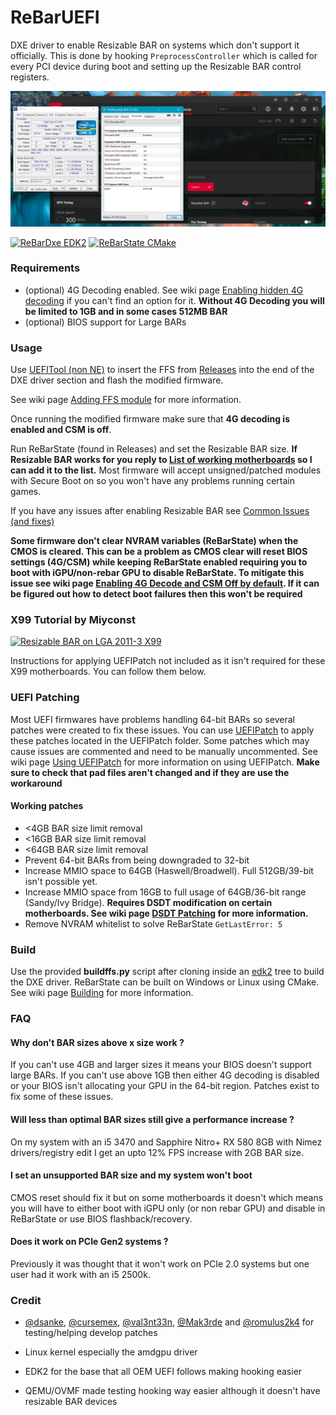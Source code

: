 # ReBarUEFI
DXE driver to enable Resizable BAR on systems which don't support it officially. This is done by hooking ```PreprocessController``` which is called for every PCI device during boot and setting up the Resizable BAR control registers.

![screenshot showing cpu-z, gpu-z and amd software](rebar.png)

[![ReBarDxe EDK2](https://github.com/xCuri0/ReBarUEFI/actions/workflows/ReBarDxe.yml/badge.svg)](https://github.com/xCuri0/ReBarUEFI/actions/workflows/ReBarDxe.yml)
[![ReBarState CMake](https://github.com/xCuri0/ReBarUEFI/actions/workflows/ReBarState.yml/badge.svg)](https://github.com/xCuri0/ReBarUEFI/actions/workflows/ReBarState.yml)

### Requirements
* (optional) 4G Decoding enabled. See wiki page [Enabling hidden 4G decoding](https://github.com/xCuri0/ReBarUEFI/wiki/Enabling-hidden-4G-decoding) if you can't find an option for it. **Without 4G Decoding you will be limited to 1GB and in some cases 512MB BAR**
* (optional) BIOS support for Large BARs

### Usage
Use [UEFITool (non NE)](https://github.com/LongSoft/UEFITool/releases/tag/0.28.0) to insert the FFS from [Releases](https://github.com/xCuri0/ReBarUEFI/releases) into the end of the DXE driver section and flash the modified firmware.

See wiki page [Adding FFS module](https://github.com/xCuri0/ReBarUEFI/wiki/Adding-FFS-module) for more information.


Once running the modified firmware make sure that **4G decoding is enabled and CSM is off**.

Run ReBarState (found in Releases) and set the Resizable BAR size. **If Resizable BAR works for you reply to [List of working motherboards](https://github.com/xCuri0/ReBarUEFI/issues/11) so I can add it to the list.** Most firmware will accept unsigned/patched modules with Secure Boot on so you won't have any problems running certain games.

If you have any issues after enabling Resizable BAR see [Common Issues (and fixes)](https://github.com/xCuri0/ReBarUEFI/wiki/Common-issues-(and-fixes))

**Some firmware don't clear NVRAM variables (ReBarState) when the CMOS is cleared. This can be a problem as CMOS clear will reset BIOS settings (4G/CSM) while keeping ReBarState enabled requiring you to boot with iGPU/non-rebar GPU to disable ReBarState. To mitigate this issue see wiki page [Enabling 4G Decode and CSM Off by default](https://github.com/xCuri0/ReBarUEFI/wiki/Enabling-4G-Decode-and-CSM-Off-by-default). If it can be figured out how to detect boot failures then this won't be required**

### X99 Tutorial by Miyconst
[![Resizable BAR on LGA 2011-3 X99](http://img.youtube.com/vi/vcJDWMpxpjE/0.jpg)](http://www.youtube.com/watch?v=vcJDWMpxpjEE "Resizable BAR on LGA 2011-3 X99")

Instructions for applying UEFIPatch not included as it isn't required for these X99 motherboards. You can follow them below.

### UEFI Patching
Most UEFI firmwares have problems handling 64-bit BARs so several patches were created to fix these issues. You can use [UEFIPatch](https://github.com/LongSoft/UEFITool/releases/tag/0.28.0) to apply these patches located in the UEFIPatch folder. Some patches which may cause issues are commented and need to be manually uncommented. See wiki page [Using UEFIPatch](https://github.com/xCuri0/ReBarUEFI/wiki/Using-UEFIPatch) for more information on using UEFIPatch. **Make sure to check that pad files aren't changed and if they are use the workaround**

#### Working patches
* <4GB BAR size limit removal
* <16GB BAR size limit removal
* <64GB BAR size limit removal
* Prevent 64-bit BARs from being downgraded to 32-bit
* Increase MMIO space to 64GB (Haswell/Broadwell). Full 512GB/39-bit isn't possible yet.
* Increase MMIO space from 16GB to full usage of 64GB/36-bit range (Sandy/Ivy Bridge). **Requires DSDT modification on certain motherboards. See wiki page [DSDT Patching](https://github.com/xCuri0/ReBarUEFI/wiki/DSDT-Patching) for more information.**
* Remove NVRAM whitelist to solve ReBarState ```GetLastError: 5```

### Build
Use the provided **buildffs.py** script after cloning inside an [edk2](https://github.com/tianocore/edk2) tree to build the DXE driver. ReBarState can be built on Windows or Linux using CMake. See wiki page [Building](https://github.com/xCuri0/ReBarUEFI/wiki/Building) for more information.

### FAQ
#### Why don't BAR sizes above x size work ?
If you can't use 4GB and larger sizes it means your BIOS doesn't support large BARs. If you can't use above 1GB then either 4G decoding is disabled or your BIOS isn't allocating your GPU in the 64-bit region. Patches exist to fix some of these issues.

#### Will less than optimal BAR sizes still give a performance increase ?
On my system with an i5 3470 and Sapphire Nitro+ RX 580 8GB with Nimez drivers/registry edit I get an upto 12% FPS increase with 2GB BAR size.

#### I set an unsupported BAR size and my system won't boot
CMOS reset should fix it but on some motherboards it doesn't which means you will have to either boot with iGPU only (or non rebar GPU) and disable in ReBarState or use BIOS flashback/recovery.

#### Does it work on PCIe Gen2 systems ?
Previously it was thought that it won't work on PCIe 2.0 systems but one user had it work with an i5 2500k.

### Credit
* [@dsanke](https://github.com/dsanke), [@cursemex](https://github.com/cursemex), [@val3nt33n](https://github.com/@val3nt33n), [@Mak3rde](https://github.com/Mak3rde) and [@romulus2k4](https://github.com/romulus2k4) for testing/helping develop patches

* Linux kernel especially the amdgpu driver

* EDK2 for the base that all OEM UEFI follows making hooking easier

* QEMU/OVMF made testing hooking way easier although it doesn't have resizable BAR devices
